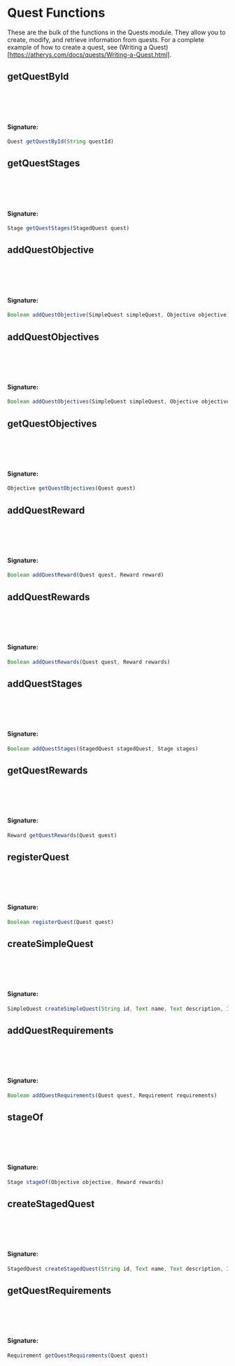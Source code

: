 # Quest Functions
 These are the bulk of the functions in the Quests module. They allow you to create, modify, and retrieve information
 from quests. For a complete example of how to create a quest, see (Writing a Quest)[https://atherys.com/docs/quests/Writing-a-Quest.html].

## getQuestById

<h4 style="padding-top: 4.6rem"> Signature: </h4>

```js
Quest getQuestById(String questId)
```

## getQuestStages

<h4 style="padding-top: 4.6rem"> Signature: </h4>

```js
Stage getQuestStages(StagedQuest quest)
```

## addQuestObjective

<h4 style="padding-top: 4.6rem"> Signature: </h4>

```js
Boolean addQuestObjective(SimpleQuest simpleQuest, Objective objective)
```

## addQuestObjectives

<h4 style="padding-top: 4.6rem"> Signature: </h4>

```js
Boolean addQuestObjectives(SimpleQuest simpleQuest, Objective objectives)
```

## getQuestObjectives

<h4 style="padding-top: 4.6rem"> Signature: </h4>

```js
Objective getQuestObjectives(Quest quest)
```

## addQuestReward

<h4 style="padding-top: 4.6rem"> Signature: </h4>

```js
Boolean addQuestReward(Quest quest, Reward reward)
```

## addQuestRewards

<h4 style="padding-top: 4.6rem"> Signature: </h4>

```js
Boolean addQuestRewards(Quest quest, Reward rewards)
```

## addQuestStages

<h4 style="padding-top: 4.6rem"> Signature: </h4>

```js
Boolean addQuestStages(StagedQuest stagedQuest, Stage stages)
```

## getQuestRewards

<h4 style="padding-top: 4.6rem"> Signature: </h4>

```js
Reward getQuestRewards(Quest quest)
```

## registerQuest

<h4 style="padding-top: 4.6rem"> Signature: </h4>

```js
Boolean registerQuest(Quest quest)
```

## createSimpleQuest

<h4 style="padding-top: 4.6rem"> Signature: </h4>

```js
SimpleQuest createSimpleQuest(String id, Text name, Text description, Integer version)
```

## addQuestRequirements

<h4 style="padding-top: 4.6rem"> Signature: </h4>

```js
Boolean addQuestRequirements(Quest quest, Requirement requirements)
```

## stageOf

<h4 style="padding-top: 4.6rem"> Signature: </h4>

```js
Stage stageOf(Objective objective, Reward rewards)
```

## createStagedQuest

<h4 style="padding-top: 4.6rem"> Signature: </h4>

```js
StagedQuest createStagedQuest(String id, Text name, Text description, Integer version)
```

## getQuestRequirements

<h4 style="padding-top: 4.6rem"> Signature: </h4>

```js
Requirement getQuestRequirements(Quest quest)
```

